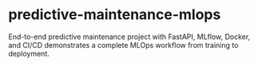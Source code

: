 # predictive-maintenance-mlops
End-to-end predictive maintenance project with FastAPI, MLflow, Docker, and CI/CD demonstrates a complete MLOps workflow from training to deployment.
